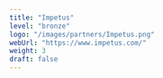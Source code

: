 ```yaml
---
title: "Impetus"
level: "bronze"
logo: "/images/partners/Impetus.png"
webUrl: "https://www.impetus.com/"
weight: 3
draft: false
---
```

